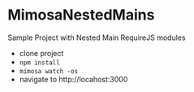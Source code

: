 MimosaNestedMains
=================

Sample Project with Nested Main RequireJS modules

* clone project
* `npm install`
* `mimosa watch -os`
* navigate to http://locahost:3000
